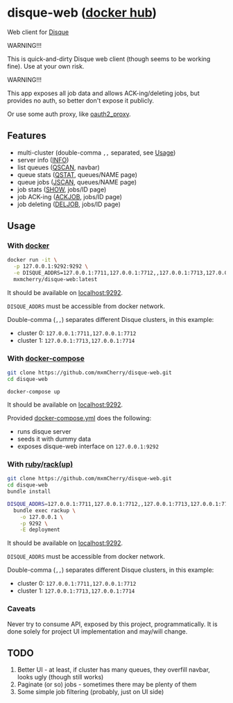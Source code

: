 # disque-web ([docker hub](https://hub.docker.com/r/mxmcherry/disque-web/))

Web client for [Disque](https://github.com/antirez/disque)

WARNING!!!

This is quick-and-dirty Disque web client (though seems to be working fine). Use at your own risk.

WARNING!!!

This app exposes all job data and allows ACK-ing/deleting jobs, but provides no auth, so better don't expose it publicly.

Or use some auth proxy, like [oauth2_proxy](https://github.com/bitly/oauth2_proxy).


## Features

- multi-cluster (double-comma `,,` separated, see [Usage](#usage))
- server info ([INFO](https://github.com/antirez/disque#info))
- list queues ([QSCAN](https://github.com/antirez/disque#qscan-count-count-busyloop-minlen-len-maxlen-len-importrate-rate), navbar)
- queue stats ([QSTAT](https://github.com/antirez/disque#qstat-queue-name), queues/NAME page)
- queue jobs ([JSCAN](https://github.com/antirez/disque#jscan-cursor-count-count-busyloop-queue-queue-state-state1-state-state2--state-staten-reply-allid), queues/NAME page)
- job stats ([SHOW](https://github.com/antirez/disque#show-job-id), jobs/ID page)
- job ACK-ing ([ACKJOB](https://github.com/antirez/disque#ackjob-jobid1-jobid2--jobidn), jobs/ID page)
- job deleting ([DELJOB](https://github.com/antirez/disque#deljob-job-id--job-id), jobs/ID page)


## Usage

### With [docker](https://www.docker.com/)

```bash
docker run -it \
  -p 127.0.0.1:9292:9292 \
  -e DISQUE_ADDRS=127.0.0.1:7711,127.0.0.1:7712,,127.0.0.1:7713,127.0.0.1:7714 \
  mxmcherry/disque-web:latest
```

It should be available on [localhost:9292](http://localhost:9292/).

`DISQUE_ADDRS` must be accessible from docker network.

Double-comma (`,,`) separates different Disque clusters, in this example:

- cluster 0: `127.0.0.1:7711,127.0.0.1:7712`
- cluster 1: `127.0.0.1:7713,127.0.0.1:7714`

### With [docker-compose](https://docs.docker.com/compose/)

```bash
git clone https://github.com/mxmCherry/disque-web.git
cd disque-web
```

```
docker-compose up
```

It should be available on [localhost:9292](http://localhost:9292/).

Provided [docker-compose.yml](docker-compose.yml) does the following:

- runs disque server
- seeds it with dummy data
- exposes disque-web interface on `127.0.0.1:9292`

### With [ruby](https://www.ruby-lang.org/)/[rack(up)](https://github.com/rack/rack)

```bash
git clone https://github.com/mxmCherry/disque-web.git
cd disque-web
bundle install
```

```bash
DISQUE_ADDRS=127.0.0.1:7711,127.0.0.1:7712,,127.0.0.1:7713,127.0.0.1:7714 \
  bundle exec rackup \
    -o 127.0.0.1 \
    -p 9292 \
    -E deployment
```

It should be available on [localhost:9292](http://localhost:9292/).

`DISQUE_ADDRS` must be accessible from docker network.

Double-comma (`,,`) separates different Disque clusters, in this example:

- cluster 0: `127.0.0.1:7711,127.0.0.1:7712`
- cluster 1: `127.0.0.1:7713,127.0.0.1:7714`

### Caveats

Never try to consume API, exposed by this project, programmatically. It is done solely for project UI implementation and may/will change.


## TODO

1. Better UI - at least, if cluster has many queues, they overfill navbar, looks ugly (though still works)
2. Paginate (or so) jobs - sometimes there may be plenty of them
3. Some simple job filtering (probably, just on UI side)
